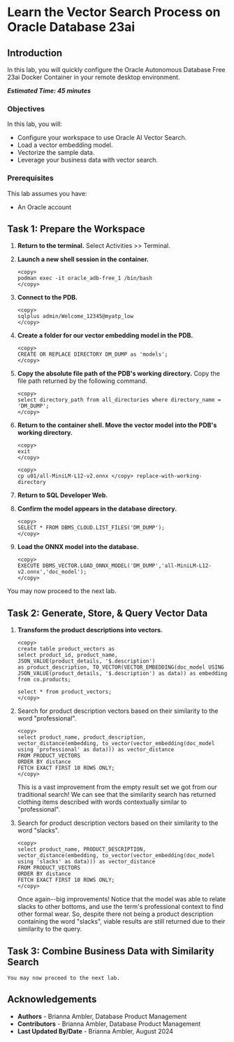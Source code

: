 # Learn the Vector Search Process on Oracle Database 23ai

## Introduction
In this lab, you will quickly configure the Oracle Autonomous Database Free 23ai Docker Container in your remote desktop environment.

**_Estimated Time: 45 minutes_**

### **Objectives**

In this lab, you will:

* Configure your workspace to use Oracle AI Vector Search.
* Load a vector embedding model.
* Vectorize the sample data.
* Leverage your business data with vector search. 

### **Prerequisites**
This lab assumes you have:
- An Oracle account


## Task 1: Prepare the Workspace

1. **Return to the terminal.** Select Activities >> Terminal.

2. **Launch a new shell session in the container.**
    ```
    <copy>
    podman exec -it oracle_adb-free_1 /bin/bash
    </copy>
    ```
    
3. **Connect to the PDB.**
    ```
    <copy>
    sqlplus admin/Welcome_12345@myatp_low
    </copy>
    ```

4. **Create a folder for our vector embedding model in the PDB.**
    ```
    <copy>
    CREATE OR REPLACE DIRECTORY DM_DUMP as 'models';
    </copy>
    ```    

5. **Copy the absolute file path of the PDB's working directory.** Copy the file path returned by the following command.
    ```
    <copy>
    select directory_path from all_directories where directory_name = 'DM_DUMP';
    </copy>
    ```

6. **Return to the container shell. Move the vector model into the PDB's working directory.**
    ```
    <copy>
    exit
    </copy>
    ```
    ```
    <copy>
    cp u01/all-MiniLM-L12-v2.onnx </copy> replace-with-working-directory
    ```

7. **Return to SQL Developer Web.**

8. **Confirm the model appears in the database directory.**
    ```
    <copy>
    SELECT * FROM DBMS_CLOUD.LIST_FILES('DM_DUMP');
    </copy>
    ```
9. **Load the ONNX model into the database.**
    ```
    <copy>
    EXECUTE DBMS_VECTOR.LOAD_ONNX_MODEL('DM_DUMP','all-MiniLM-L12-v2.onnx','doc_model');
    </copy>
    ```
You may now proceed to the next lab.

## Task 2: Generate, Store, & Query Vector Data

1. **Transform the product descriptions into vectors.**
    ```
    <copy>
    create table product_vectors as 
    select product_id, product_name, 
    JSON_VALUE(product_details, '$.description') 
    as product_description, TO_VECTOR(VECTOR_EMBEDDING(doc_model USING JSON_VALUE(product_details, '$.description') as data)) as embedding from co.products;

    select * from product_vectors;
    </copy>
    ```

2. Search for product description vectors based on their similarity to the word "professional".
    ```
    <copy>
    select product_name, product_description, vector_distance(embedding, to_vector(vector_embedding(doc_model using 'professional' as data))) as vector_distance
    FROM PRODUCT_VECTORS
    ORDER BY distance
    FETCH EXACT FIRST 10 ROWS ONLY;
    </copy>
    ```

    This is a vast improvement from the empty result set we got from our traditional search! We can see that the similarity search has returned clothing items described with words contextually similar to "professional". 
    

3. Search for product description vectors based on their similarity to the word "slacks".
    ```
    <copy>
    select product_name, PRODUCT_DESCRIPTION, vector_distance(embedding, to_vector(vector_embedding(doc_model using 'slacks' as data))) as vector_distance
    FROM PRODUCT_VECTORS
    ORDER BY distance
    FETCH EXACT FIRST 10 ROWS ONLY;
    </copy>
    ```

    Once again--big improvements! Notice that the model was able to relate slacks to other bottoms, and use the term's professional context to find other formal wear. So, despite there not being a product description containing the word "slacks", viable results are still returned due to their similarity to the query. 

## Task 3: Combine Business Data with Similarity Search

    You may now proceed to the next lab.

## Acknowledgements
- **Authors** - Brianna Ambler, Database Product Management
- **Contributors** - Brianna Ambler, Database Product Management
- **Last Updated By/Date** - Brianna Ambler, August 2024
